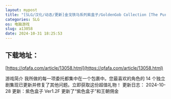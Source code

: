 ```yaml
---
layout: mypost
title: "[SLG/汉化/动态/更新]金戈铁马系列紫盒子/GoldenGob Collection [The Purple Box Ver1.2F][双端/2G]"
categories: SLG
os: 电脑游戏
slug: a13058
date: 2024-10-31 18:25:53
---
```


## 下载地址：

[https://qfafa.com/article/13058.html](https://qfafa.com/article/13058.html)

游戏简介
我所做的每一项委托都集中在一个包裹中。您最喜欢的角色的 14 个独立剧集现已更新并修复了其他问题。立即获取这份超值礼物！
​更新日志：
2024-10-28
更新：紫色盒子 Ver1.2F
更新了“紫色盒子”和王朝佣金
